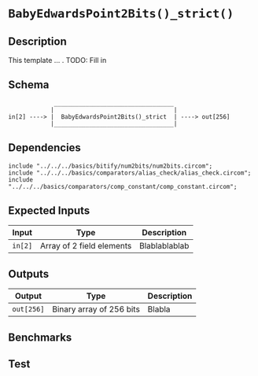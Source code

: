 # `BabyEdwardsPoint2Bits()_strict()`

## Description

This template ... . TODO: Fill in

## Schema

```
             __________________________________     
            |                                  |
in[2] ----> |  BabyEdwardsPoint2Bits()_strict  | ----> out[256]
            |__________________________________|     
```

## Dependencies

```
include "../../../basics/bitify/num2bits/num2bits.circom";
include "../../../basics/comparators/alias_check/alias_check.circom";
include "../../../basics/comparators/comp_constant/comp_constant.circom";
```

## Expected Inputs

| Input         | Type                      | Description
| ------------- | -------------             | -------------             |
| `in[2]`       | Array of 2 field elements | Blablablablab             |

## Outputs

| Output        | Type                     | Description         |
| ------------- | -------------            | -------------       | 
| `out[256]`    | Binary array of 256 bits | Blabla |


## Benchmarks 

## Test